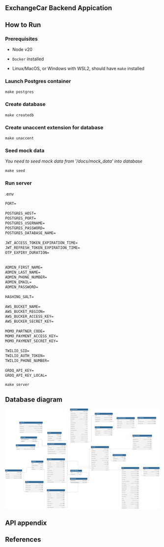 ## ExchangeCar Backend Appication

## How to Run
### Prerequisites
- Node v20

- ```Docker``` installed

- Linux/MacOS, or Windows with WSL2, should have ```make``` installed

### Launch Postgres container
```
make postgres
```

### Create database
```
make createdb
```

### Create unaccent extension for database
```
make unaccent
```

### Seed mock data
*You need to seed mock data from '/docs/mock_data' into database*
```
make seed
```
### Run server 
.env
```
PORT=

POSTGRES_HOST=
POSTGRES_PORT=
POSTGRES_USERNAME=
POSTGRES_PASSWORD=
POSTGRES_DATABASE_NAME=

JWT_ACCESS_TOKEN_EXPIRATION_TIME=
JWT_REFRESH_TOKEN_EXPIRATION_TIME=
OTP_EXPIRY_DURATION=


ADMIN_FIRST_NAME=
ADMIN_LAST_NAME=
ADMIN_PHONE_NUMBER=
ADMIN_EMAIL=
ADMIN_PASSWORD=

HASHING_SALT=

AWS_BUCKET_NAME=
AWS_BUCKET_REGION=
AWS_BUCKER_ACCESS_KEY= 
AWS_BUCKER_SECRET_KEY=

MOMO_PARTNER_CODE=
MOMO_PAYMENT_ACCESS_KEY=
MOMO_PAYMENT_SECRET_KEY=

TWILIO_SID=
TWILIO_AUTH_TOKEN=
TWILIO_PHONE_NUMBER=

GROQ_API_KEY=
GROQ_API_KEY_LOCAL=
```

```
make server
```

## Database diagram
![rssagg](./docs/db.svg)

## API appendix

## References